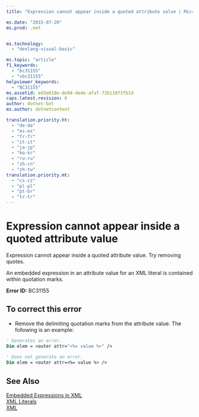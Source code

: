 ```yaml
---
title: "Expression cannot appear inside a quoted attribute value | Microsoft Docs"

ms.date: "2015-07-20"
ms.prod: .net


ms.technology: 
  - "devlang-visual-basic"

ms.topic: "article"
f1_keywords: 
  - "bc31155"
  - "vbc31155"
helpviewer_keywords: 
  - "BC31155"
ms.assetid: ed3e618e-de94-4e4e-afaf-72b11073fb1d
caps.latest.revision: 6
author: dotnet-bot
ms.author: dotnetcontent

translation.priority.ht: 
  - "de-de"
  - "es-es"
  - "fr-fr"
  - "it-it"
  - "ja-jp"
  - "ko-kr"
  - "ru-ru"
  - "zh-cn"
  - "zh-tw"
translation.priority.mt: 
  - "cs-cz"
  - "pl-pl"
  - "pt-br"
  - "tr-tr"
---
```

# Expression cannot appear inside a quoted attribute value
Expression cannot appear inside a quoted attribute value. Try removing quotes.  
  
 An embedded expression in an attribute value for an XML literal is contained within quotation marks.  
  
 **Error ID:** BC31155  
  
## To correct this error  
  
-   Remove the delimiting quotation marks from the attribute value. The following is an example:  
  
```vb  
' Generates an error.  
Dim elem = <outer attr="<%= value %>" />  
  
' Does not generate an error.  
Dim elem = <outer attr=<%= value %> />  
```  
  
## See Also  
 [Embedded Expressions in XML](../../visual-basic/programming-guide/language-features/xml/embedded-expressions-in-xml.md)   
 [XML Literals](../../visual-basic/language-reference/xml-literals/index.md)   
 [XML](../../visual-basic/programming-guide/language-features/xml/index.md)